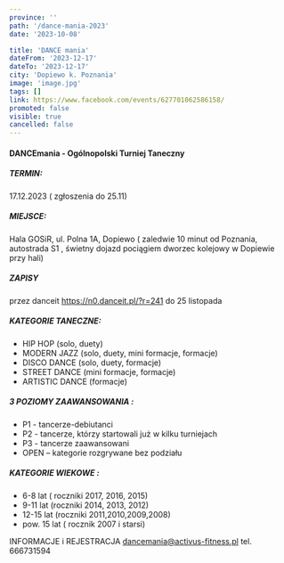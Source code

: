 ```yaml
---
province: ''
path: '/dance-mania-2023'
date: '2023-10-08'

title: 'DANCE mania'
dateFrom: '2023-12-17'
dateTo: '2023-12-17'
city: 'Dopiewo k. Poznania'
image: 'image.jpg'
tags: []
link: https://www.facebook.com/events/627701062586158/
promoted: false
visible: true
cancelled: false
---
```

#### DANCEmania - Ogólnopolski Turniej Taneczny
##### TERMIN:
17.12.2023 ( zgłoszenia do 25.11)
##### MIEJSCE:
Hala GOSiR, ul. Polna 1A, Dopiewo ( zaledwie 10 minut od Poznania, autostrada S1 , świetny dojazd pociągiem dworzec kolejowy w Dopiewie przy hali)
##### ZAPISY
przez danceit https://n0.danceit.pl/?r=241 do 25 listopada
##### KATEGORIE TANECZNE:
- HIP HOP (solo, duety)
- MODERN JAZZ (solo, duety, mini formacje, formacje)
- DISCO DANCE (solo, duety, formacje)
- STREET DANCE (mini formacje, formacje)
- ARTISTIC DANCE (formacje)

##### 3 POZIOMY ZAAWANSOWANIA :
- P1 - tancerze-debiutanci
- P2 - tancerze, którzy startowali już w kilku turniejach
- P3 - tancerze zaawansowani
- OPEN – kategorie rozgrywane bez podziału

##### KATEGORIE WIEKOWE :
- 6-8 lat ( roczniki 2017, 2016, 2015)
- 9-11 lat (roczniki 2014, 2013, 2012)
- 12-15 lat (roczniki 2011,2010,2009,2008)
- pow. 15 lat ( rocznik 2007 i starsi)

INFORMACJE i REJESTRACJA dancemania@activus-fitness.pl tel. 666731594
